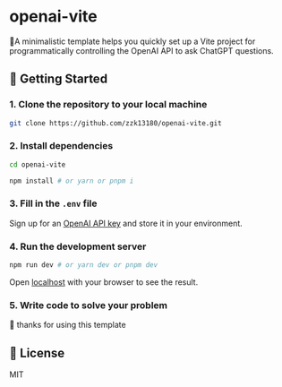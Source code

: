 # openai-vite

🌟A minimalistic template helps you quickly set up a Vite project for programmatically controlling the OpenAI API to ask ChatGPT questions.

## 🚀 Getting Started

### 1. Clone the repository to your local machine

```bash
git clone https://github.com/zzk13180/openai-vite.git
```

### 2. Install dependencies

```bash
cd openai-vite

npm install # or yarn or pnpm i
```

### 3. Fill in the `.env` file

Sign up for an [OpenAI API key](https://platform.openai.com/overview) and store it in your environment.  

### 4. Run the development server

```bash
npm run dev # or yarn dev or pnpm dev
```

Open [localhost](http://localhost:5173/) with your browser to see the result.

### 5. Write code to solve your problem

🌟 thanks for using this template

## 📝 License

MIT
